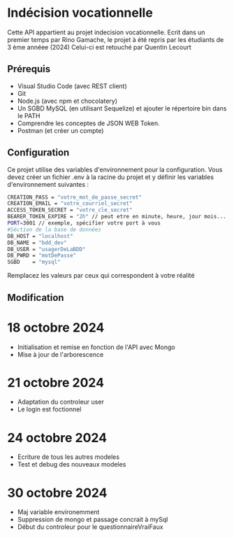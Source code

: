 # Indécision vocationnelle

Cette API appartient au projet indecision vocationnelle. 
Ecrit dans un premier temps par Rino Gamache, le projet à été repris par les étudiants de 3 ème annéee (2024)
Celui-ci est retouché par Quentin Lecourt

## Prérequis

- Visual Studio Code (avec REST client)
- Git
- Node.js (avec npm et chocolatery)
- Un SGBD MySQL (en utilisant Sequelize) et ajouter le répertoire bin dans le PATH
- Comprendre les conceptes de JSON WEB Token.
- Postman (et créer un compte)


## Configuration

Ce projet utilise des variables d'environnement pour la configuration. Vous devez créer un fichier .env à la racine du projet et y définir les variables d'environnement suivantes :

```bash
CREATION_PASS = "votre_mot_de_passe_secret"
CREATION_EMAIL = "votre_courriel_secret"
ACCESS_TOKEN_SECRET = "votre_cle_secret"
BEARER_TOKEN_EXPIRE = "2h" // peut etre en minute, heure, jour mois...
PORT=3001 // exemple, spécifier votre port à vous
#Séction de la base de données
DB_HOST = "localhost"
DB_NAME = "bdd_dev"
DB_USER = "usagerDeLaBDD"
DB_PWRD = "motDePasse"
SGBD    = "mysql"
```

Remplacez les valeurs par ceux qui correspondent à votre réalité

## Modification
# 18 octobre 2024
- Initialisation et remise en fonction de l'API avec Mongo
- Mise à jour de l'arborescence

# 21 octobre 2024
- Adaptation du controleur user
- Le login est foctionnel

# 24 octobre 2024
- Ecriture de tous les autres modeles
- Test et debug des nouveaux modeles

# 30 octobre 2024
- Maj variable environemment
- Suppression de mongo et passage concrait à mySql
- Début du controleur pour le questionnaireVraiFaux
